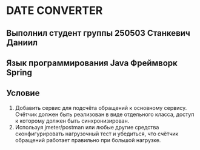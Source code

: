 # DATE CONVERTER
Выполнил студент группы 250503 Станкевич Даниил
---
Язык программирования Java
Фреймворк Spring
---
## Условие
1. Добавить сервис для подсчёта обращений к основному сервису. Счётчик должен быть реализован в виде отдельного класса, доступ к которому должен быть синхронизирован.
2. Используя jmeter/postman или любые другие средства сконфигурировать нагрузочный тест и убедиться, что счётчик обращений работает правильно при большой нагрузке.
